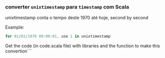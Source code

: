 ### converter `unixtimestamp`  para `timestamp` com Scala

unixtimestamp conta o tempo deste 1970 até hoje, second by second

Example: 

```c#
for 01/01/1970 00:00:01, use 1 in unixtimestamp
```

Get the code (in code.scala file) with libraries and the function to make this convertion```
